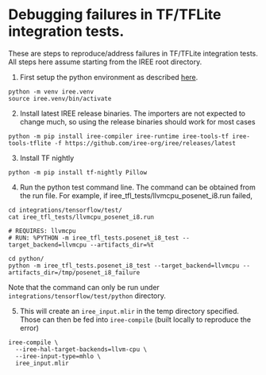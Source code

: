 # Debugging failures in TF/TFLite integration tests.

These are steps to reproduce/address failures in TF/TFLite integration tests. All steps here
assume starting from the IREE root directory.

1. First setup the python environment as described [here](https://iree-org.github.io/iree/building-from-source/python-bindings-and-importers/#environment-setup).

```
python -m venv iree.venv
source iree.venv/bin/activate
```

2. Install latest IREE release binaries. The importers are not expected to change much, so using the release binaries should work for most cases

```
python -m pip install iree-compiler iree-runtime iree-tools-tf iree-tools-tflite -f https://github.com/iree-org/iree/releases/latest
```

3. Install TF nightly

```
python -m pip install tf-nightly Pillow
```

4. Run the python test command line. The command can be obtained from the run file. For example, if iree_tfl_tests/llvmcpu_posenet_i8.run failed,

```
cd integrations/tensorflow/test/
cat iree_tfl_tests/llvmcpu_posenet_i8.run

# REQUIRES: llvmcpu
# RUN: %PYTHON -m iree_tfl_tests.posenet_i8_test --target_backend=llvmcpu --artifacts_dir=%t

cd python/
python -m iree_tfl_tests.posenet_i8_test --target_backend=llvmcpu --artifacts_dir=/tmp/posenet_i8_failure
```

Note that the command can only be run under `integrations/tensorflow/test/python` directory.

5. This will create an `iree_input.mlir` in the temp directory specified. Those can then be fed into `iree-compile` (built locally to reproduce the error)

```
iree-compile \
  --iree-hal-target-backends=llvm-cpu \
  --iree-input-type=mhlo \
  iree_input.mlir
```
